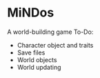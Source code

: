 # MiNDos
A world-building game
To-Do:
- Character object and traits
- Save files
- World objects
- World updating